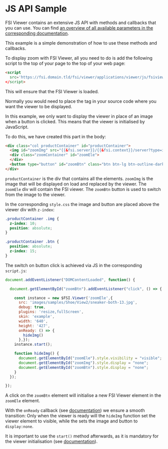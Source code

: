 # JS API Sample

FSI Viewer contains an extensive JS API with methods and callbacks that you can use.
You can find [an overview of all available parameters in the corresponding documentation](https://docs.neptunelabs.com/docs/fsi-viewer/js-api/public-methods).

This example is a simple demonstration of how to use these methods and callbacks.

To display zoom with FSI Viewer, all you need to do is add the following script to the top of your page
to the top of your web page:

```html
<script
  src='https://fsi.domain.tld/fsi/viewer/applications/viewer/js/fsiviewer.js'
</script>
```
This will ensure that the FSI Viewer is loaded.

Normally you would need to place the *<fsi-viewer>* tag in your source code where you want the viewer to be displayed.

In this example, we only want to display the viewer in place of an image when a button is clicked.
This means that the viewer is initialised by JavaScript.

To do this, we have created this part in the body:

```html
<div class="col productContainer" id="productContainer">
  <img id="zoomImg" src="{{&fsi.server}}/{{&fsi.context}}/server?type=image&source=images/samples/Shoe/View2/sneaker-both-13.jpg&width=640&height=397&effects=pad(CC,FFFFFF)" height="397" alt="">
  <div class="zoomContainer" id="zoomEle">
  </div>
  <button type="button" id="zoomBtn" class="btn btn-lg btn-outline-dark">Show Zoom</button>
</div>
```
`productContainer` is the div that contains all the elements.
`zoomImg` is the image that will be displayed on load and replaced by the viewer.
The `zoomEle` div will contain the FSI viewer.
The `zoomBtn` button is used to switch from the image to the viewer.

In the corresponding `style.css` the image and button are placed  above the viewer div with `z-index`:

```css
.productContainer .img {
  z-index: 10;
  position: absolute;
}

.productContainer .btn {
  position: absolute;
  z-index: 15;
}
```

The switch on button click is achieved via JS in the corresponding `script.js`:

```js
document.addEventListener("DOMContentLoaded", function() {

  document.getElementById("zoomBtn").addEventListener("click", () => {

    const instance = new $FSI.Viewer('zoomEle',{
      src: 'images/samples/Shoe/View2/sneaker-both-13.jpg',
      debug: true,
      plugins: 'resize,fullScreen',
      skin: 'example',
      width: '640',
      height: '427',
      onReady: () => {
        hideImg()
      },});
    instance.start();

    function hideImg() {
      document.getElementById("zoomEle").style.visibility = "visible";
      document.getElementById("zoomImg").style.display = "none";
      document.getElementById("zoomBtn").style.display = "none";
    }
  });

});
```

A click on the `zoomBtn` element will initialise a new FSI Viewer element in the `zoomEle` element.

With the `onReady` callback (see [documentation](https://docs.neptunelabs.com/docs/fsi-viewer/js-api/callbacks#onready)) we ensure a smooth transition: Only when the viewer is ready will the `hideImg` function set the viewer element to visible, while the
sets the image and button to `display:none`.

It is important to use the `start()` method afterwards, as it is mandatory for the viewer initialisation (see [documentation](https://docs.neptunelabs.com/docs/fsi-viewer/js-api/public-methods#start)).
